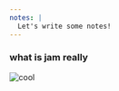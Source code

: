 ```yaml
---
notes: |
  Let's write some notes!
---
```


### what is jam really

![cool](/images/cool.gif) <!-- .element style="height: 500px; border: none; background: none" -->

